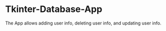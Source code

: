 # Tkinter-Database-App
The App allows adding user info, deleting user info, and updating user info. 
